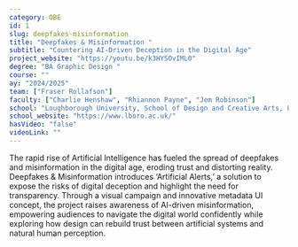 ```yaml
---
category: OBE
id: 1
slug: deepfakes-misinformation
title: "Deepfakes & Misinformation "
subtitle: "Countering AI-Driven Deception in the Digital Age"
project_website: "https://youtu.be/k3HYSOvIML0"
degree: "BA Graphic Design "
course: ""
ay: "2024/2025"
team: ["Fraser Rollafson"]
faculty: ["Charlie Henshaw", "Rhiannon Payne", "Jem Robinson"]
school: "Loughborough University, School of Design and Creative Arts, Loughborough, United Kingdom"
school_website: "https://www.lboro.ac.uk/"
hasVideo: "false"
videoLink: ""
---
```


The rapid rise of Artificial Intelligence has fueled the spread of deepfakes and misinformation in the digital age, eroding trust and distorting reality. Deepfakes & Misinformation introduces ‘Artificial Alerts,’ a solution to expose the risks of digital deception and highlight the need for transparency. Through a visual campaign and innovative metadata UI concept, the project raises awareness of AI-driven misinformation, empowering audiences to navigate the digital world confidently while exploring how design can rebuild trust between artificial systems and natural human perception.
